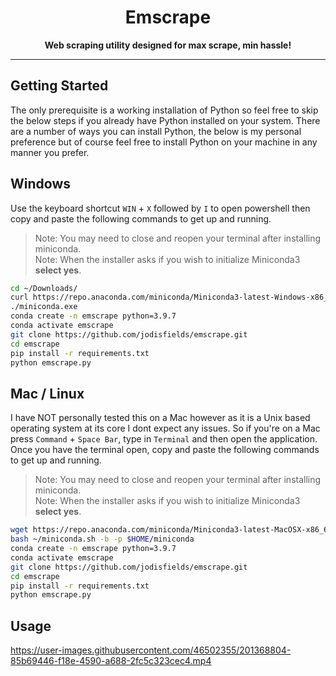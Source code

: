 <h1 align="center">Emscrape</h1>

<p align ="center"><b>Web scraping utility designed for max scrape, min hassle!</b></p>

---

## Getting Started

The only prerequisite is a working installation of Python so feel free to skip the below steps if you already have Python installed on your system. There are a number of ways you can install Python, the below is my personal preference but of course feel free to install Python on your machine in any manner you prefer.

## Windows

Use the keyboard shortcut `WIN` + `X` followed by `I` to open powershell then copy and paste the following commands to get up and running.

> Note: You may need to close and reopen your terminal after installing miniconda.<br>Note: When the installer asks if you wish to initialize Miniconda3 **select yes**.

```sh
cd ~/Downloads/
curl https://repo.anaconda.com/miniconda/Miniconda3-latest-Windows-x86_64.exe --output miniconda.exe
./miniconda.exe
conda create -n emscrape python=3.9.7
conda activate emscrape
git clone https://github.com/jodisfields/emscrape.git
cd emscrape
pip install -r requirements.txt
python emscrape.py
```

## Mac / Linux

I have NOT personally tested this on a Mac however as it is a Unix based operating system at its core I dont expect any issues. So if you're on a Mac press `Command` + `Space Bar`, type in `Terminal` and then open the application. Once you have the terminal open, copy and paste the following commands to get up and running.

> Note: You may need to close and reopen your terminal after installing miniconda.<br>Note: When the installer asks if you wish to initialize Miniconda3 **select yes**.

```sh
wget https://repo.anaconda.com/miniconda/Miniconda3-latest-MacOSX-x86_64.sh -O ~/miniconda.sh
bash ~/miniconda.sh -b -p $HOME/miniconda
conda create -n emscrape python=3.9.7
conda activate emscrape
git clone https://github.com/jodisfields/emscrape.git
cd emscrape
pip install -r requirements.txt
python emscrape.py
```

## Usage

https://user-images.githubusercontent.com/46502355/201368804-85b69446-f18e-4590-a688-2fc5c323cec4.mp4
